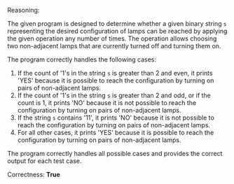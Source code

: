 Reasoning:

The given program is designed to determine whether a given binary string `s` representing the desired configuration of lamps can be reached by applying the given operation any number of times. The operation allows choosing two non-adjacent lamps that are currently turned off and turning them on.

The program correctly handles the following cases:

1.  If the count of '1's in the string `s` is greater than 2 and even, it prints 'YES' because it is possible to reach the configuration by turning on pairs of non-adjacent lamps.
2.  If the count of '1's in the string `s` is greater than 2 and odd, or if the count is 1, it prints 'NO' because it is not possible to reach the configuration by turning on pairs of non-adjacent lamps.
3.  If the string `s` contains '11', it prints 'NO' because it is not possible to reach the configuration by turning on pairs of non-adjacent lamps.
4.  For all other cases, it prints 'YES' because it is possible to reach the configuration by turning on pairs of non-adjacent lamps.

The program correctly handles all possible cases and provides the correct output for each test case.

Correctness: **True**